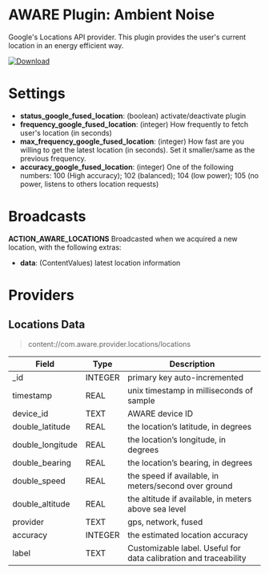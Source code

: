 AWARE Plugin: Ambient Noise
===========================

Google's Locations API provider. This plugin provides the user's current location in an energy efficient way.

[ ![Download](https://api.bintray.com/packages/denzilferreira/com.awareframework/com.aware.plugin.ambient_noise/images/download.svg) ](https://bintray.com/denzilferreira/com.awareframework/com.aware.plugin.ambient_noise/_latestVersion)

# Settings
* **status_google_fused_location**: (boolean) activate/deactivate plugin
* **frequency_google_fused_location**: (integer) How frequently to fetch user's location (in seconds)
* **max_frequency_google_fused_location**: (integer) How fast are you willing to get the latest location (in seconds). Set it smaller/same as the previous frequency.
* **accuracy_google_fused_location**: (integer) One of the following numbers: 100 (High accuracy); 102 (balanced); 104 (low power); 105 (no power, listens to others location requests)

# Broadcasts
**ACTION_AWARE_LOCATIONS**
Broadcasted when we acquired a new location, with the following extras:
- **data**: (ContentValues) latest location information
    
# Providers
##  Locations Data
> content://com.aware.provider.locations/locations

Field | Type | Description
----- | ---- | -----------
_id | INTEGER | primary key auto-incremented
timestamp | REAL | unix timestamp in milliseconds of sample
device_id | TEXT | AWARE device ID
double_latitude | REAL | the location’s latitude, in degrees
double_longitude	| REAL | the location’s longitude, in degrees
double_bearing | REAL |	the location’s bearing, in degrees
double_speed |	REAL | the speed if available, in meters/second over ground
double_altitude | REAL | the altitude if available, in meters above sea level
provider | TEXT | gps, network, fused
accuracy | INTEGER | the estimated location accuracy
label | TEXT | Customizable label. Useful for data calibration and traceability